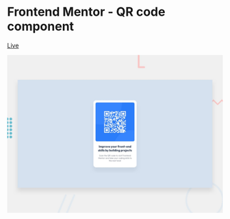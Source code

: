 # Frontend Mentor - QR code component
[Live](https://swapnil-ghodse.github.io/qr-code-component-main/)


![Design preview for the QR code component coding challenge](./design/desktop-preview.jpg)
